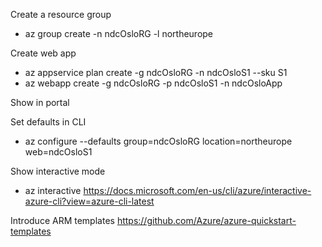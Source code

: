 Create a resource group

- az group create -n ndcOsloRG -l northeurope

Create web app

- az appservice plan create -g ndcOsloRG -n ndcOsloS1 --sku S1
- az webapp create -g ndcOsloRG -p ndcOsloS1 -n ndcOsloApp

Show in portal

Set defaults in CLI
- az configure --defaults group=ndcOsloRG location=northeurope web=ndcOsloS1

Show interactive mode
- az interactive
https://docs.microsoft.com/en-us/cli/azure/interactive-azure-cli?view=azure-cli-latest

Introduce ARM templates
https://github.com/Azure/azure-quickstart-templates 
